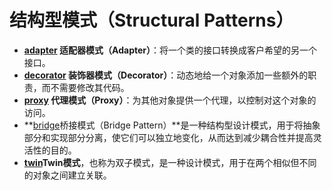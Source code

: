 # 结构型模式（Structural Patterns）

- **[adapter](./adapter) 适配器模式（Adapter）**：将一个类的接口转换成客户希望的另一个接口。
- **[decorator](./decorator) 装饰器模式（Decorator）**：动态地给一个对象添加一些额外的职责，而不需要修改其代码。
- **[proxy](./proxy) 代理模式（Proxy）**：为其他对象提供一个代理，以控制对这个对象的访问。
- **[bridge](./bridge)桥接模式（Bridge Pattern）**是一种结构型设计模式，用于将抽象部分和实现部分分离，使它们可以独立地变化，从而达到减少耦合性并提高灵活性的目的。
- **[twin](./twin)Twin模式**，也称为双子模式，是一种设计模式，用于在两个相似但不同的对象之间建立关联。